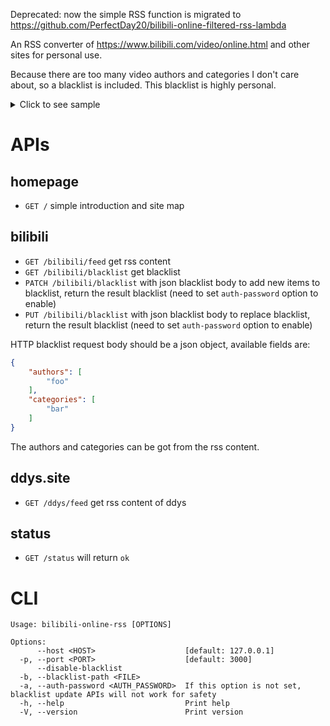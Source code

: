 Deprecated: now the simple RSS function is migrated to https://github.com/PerfectDay20/bilibili-online-filtered-rss-lambda

An RSS converter of https://www.bilibili.com/video/online.html and other sites for personal use.

Because there are too many video authors and categories I don't care about, so a blacklist is included.
This blacklist is highly personal.


<details>
  <summary>Click to see sample</summary>

```xml
<rss version="2.0">
  <channel>
    <title>Filtered bilibili online list</title>
    <link>https://www.bilibili.com/video/online.html</link>
    <description>A filtered bilibili online list based on my blacklist</description>
    <image>
      <url>https://www.bilibili.com/favicon.ico</url>
      <title>Filtered bilibili online list</title>
      <link>https://www.bilibili.com/video/online.html</link>
    </image>
    <item>
      <title>【STN快报第七季04】在犯罪现场，我一下就知道死的人是谁了</title>
      <link>https://b23.tv/BV1K24y1s74s</link>
      <description><![CDATA[<b>author:</b> STN工作室
    <p></p>
    <b>category:</b> 单机游戏
    <p></p>
    <b>desc:</b> 我知道你们很急，但是鲍勃考迪克现在最急
    <p></p>
    <b>view:</b> 79w
    <p></p>
    <b>danmaku:</b> 9k
    <p></p>
    <img style="width:100%" src="http://i1.hdslb.com/bfs/archive/4ac32ef4680834d3989a7af96bf61746dc833b5c.jpg" width="500">]]></description>
    </item>
    <item>
      <title>小潮院长直播回放（2月11日）</title>
      <link>https://b23.tv/BV1224y1W7iJ</link>
      <description><![CDATA[<b>author:</b> 小潮team
    <p></p>
    <b>category:</b> 单机游戏
    <p></p>
    <b>desc:</b> 小潮院长直播回放（2月11日）
    <p></p>
    <b>view:</b> 37w
    <p></p>
    <b>danmaku:</b> 9k
    <p></p>
    <img style="width:100%" src="http://i1.hdslb.com/bfs/archive/869c5ecb0d4eca4594050c90c60d82cc48eb26f6.jpg" width="500">]]></description>
    </item>
    <item>
      <title>【阿斗】法国影帝出演，20万人打出8.1分，看完差点笑出内伤！经典喜剧《你丫闭嘴》</title>
      <link>https://b23.tv/BV1nM411n7Xj</link>
      <description><![CDATA[<b>author:</b> 阿斗归来了
    <p></p>
    <b>category:</b> 影视杂谈
    <p></p>
    <b>desc:</b> 喜剧电影： 

《冒牌家庭》：BV1Xe41137qt 
《土拨鼠之日》：BV1mY4y1N7qm 
《憨豆特工1》：BV1Gr4y1u7WC 
《白头神探1》：BV1vB4y1y7B7 
《白头神探2》：BV1oa41177pA 
《白头神探3》：BV1Gv4y1w7mb 
《警察学校》：BV1j5411d75R 
《虎口脱险》：BV1M7411v7ZW 

喜欢的话多多点赞、投币、收藏吧，你们的三连支持就我更新的最大动力。 
更多精彩内容，关注我的微信公众号——阿斗归来了（adouGLL）
    <p></p>
    <b>view:</b> 26w
    <p></p>
    <b>danmaku:</b> 1k
    <p></p>
    <img style="width:100%" src="http://i0.hdslb.com/bfs/archive/afc41f0e7e5c1a8cc0dc91a18b8f4bc706715983.jpg" width="500">]]></description>
    </item>
    <item>
      <title>“他只是想混口饭吃”？别再洗白吸毒明星了！</title>
      <link>https://b23.tv/BV1f54y1N7mj</link>
      <description><![CDATA[<b>author:</b> 三代鹿人
    <p></p>
    <b>category:</b> 社科·法律·心理
    <p></p>
    <b>desc:</b> 英雄枯骨无人问，倒向罪人称英雄，这是何等的悲哀？？？
    <p></p>
    <b>view:</b> 117w
    <p></p>
    <b>danmaku:</b> 6k
    <p></p>
    <img style="width:100%" src="http://i2.hdslb.com/bfs/archive/a2dee0e14ba5dec1e3e2d86f2b2038ff299b9c61.jpg" width="500">]]></description>
    </item>
    <item>
      <title>神秘灾难肆虐，全球99%人类灭亡？经典末世片《我是传奇》揭秘</title>
      <link>https://b23.tv/BV1tD4y1P7iq</link>
      <description><![CDATA[<b>author:</b> 小片片说大片
    <p></p>
    <b>category:</b> 影视杂谈
    <p></p>
    <b>desc:</b> 2012年，人类遭遇不知名灾难，纽约成为一座空城。
那些感染而没有死亡的人们，成为了“夜魔”只能夜晚出来活动，丧失理智，会攻击所有的人。
唯一的幸存者终于研究出了解药，但是只有坚持到天亮，人类才能得以延存。
关注微信公众号：小片片说大片，更多宠粉福利等你来！
    <p></p>
    <b>view:</b> 29w
    <p></p>
    <b>danmaku:</b> 1k
    <p></p>
    <img style="width:100%" src="http://i0.hdslb.com/bfs/archive/43a1e93d62c2af529718bb9f70306f33e677e100.jpg" width="500">]]></description>
    </item>
    <item>
      <title>时隔50年，再现儿时回忆【烫饭】，简单朴素却红了眼！</title>
      <link>https://b23.tv/BV1M34y1D7hb</link>
      <description><![CDATA[<b>author:</b> 老饭骨
    <p></p>
    <b>category:</b> 美食制作
    <p></p>
    <b>desc:</b> 小饭骨们 大家的儿时回忆是什么呢？
欢迎关注#纪录片第一餐#
看万家烟火 品人间美味！
    <p></p>
    <b>view:</b> 114w
    <p></p>
    <b>danmaku:</b> 1k
    <p></p>
    <img style="width:100%" src="http://i1.hdslb.com/bfs/archive/9589caa14faa5bd5b12f2e72ef86a6e323544ce4.jpg" width="500">]]></description>
    </item>
    <item>
      <title>巨无霸手撕头颅，感染者倾巢出洞！精讲《最后生还者》第5集（含剧情评价，彩蛋分享）【墨菲】</title>
      <link>https://b23.tv/BV1nR4y1i7hH</link>
      <description><![CDATA[<b>author:</b> 绝命墨菲
    <p></p>
    <b>category:</b> 影视杂谈
    <p></p>
    <b>desc:</b> 这集，感染者根本不是主角，改动内容一如既往地高水准。但是，巨无霸的欢乐时光就要开始啦！
    <p></p>
    <b>view:</b> 49w
    <p></p>
    <b>danmaku:</b> 4k
    <p></p>
    <img style="width:100%" src="http://i1.hdslb.com/bfs/archive/cca2d7a89e9bf0938a5e3bac78c9f0c922dbbb52.jpg" width="500">]]></description>
    </item>
  </channel>
</rss>

```

</details>

# APIs

## homepage

- `GET /` simple introduction and site map

## bilibili

- `GET /bilibili/feed` get rss content
- `GET /bilibili/blacklist` get blacklist
- `PATCH /bilibili/blacklist` with json blacklist body to add new items to blacklist, return the result blacklist (need to set `auth-password` option to enable)
- `PUT /bilibili/blacklist` with json blacklist body to replace blacklist, return the result blacklist (need to set `auth-password` option to enable)

HTTP blacklist request body should be a json object, available fields are:

```json
{
    "authors": [
        "foo"
    ],
    "categories": [
        "bar"
    ]
}

```
The authors and categories can be got from the rss content.


## ddys.site

- `GET /ddys/feed` get rss content of ddys

## status
- `GET /status` will return `ok`

# CLI
```
Usage: bilibili-online-rss [OPTIONS]

Options:
      --host <HOST>                    [default: 127.0.0.1]
  -p, --port <PORT>                    [default: 3000]
      --disable-blacklist              
  -b, --blacklist-path <FILE>          
  -a, --auth-password <AUTH_PASSWORD>  If this option is not set, blacklist update APIs will not work for safety
  -h, --help                           Print help
  -V, --version                        Print version


```
